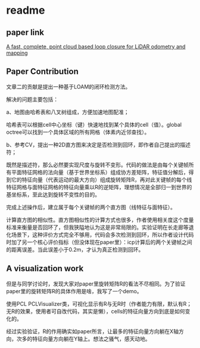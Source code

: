 # readme

## paper link

[A fast, complete, point cloud based loop closure for LiDAR odometry and mapping](https://arxiv.org/abs/1909.11811)

## Paper Contribution

文章二的贡献是提出一种基于LOAM的闭环检测方法。

解决的问题主要包括：

a、地图由哈希表和八叉树组成，方便加速地图配准；

哈希表可以根据cell中心坐标（键）快速地找到某个具体的cell（值）。global octree可以找到一个具体区域的所有网格（体素内近邻查找）。

b、参考CV，提出一种2D直方图来决定是否检测到回环，即作者自己提出的描述符；

既然是描述符，那么必然要实现尺度与旋转不变形。代码的做法是由每个关键帧所有平面特征网格的法向量（基于世界坐标系）组成协方差矩阵，特征值分解后，得到它的特征向量（代表运动的最大方向）组成旋转矩阵R，再对此关键帧的每个线特征网格与面特征网格的特征向量乘以R的逆矩阵，理想情况是全部归一到世界的基坐标系，至此达到旋转不变性的目的。

完成上述操作后，建立属于每个关键帧的两个直方图（线特征与面特征）。

计算直方图的相似性。直方图相似性的计算方式也很多，作者使用相关度这个度量标准来衡量是否回环了，但我狭隘地认为这是非常局限的。实验证明在长走廊等退化场景下，这种评价方式完全不够用，代码会多次检测到回环，所以作者设计代码时加了另一个核心评价指标（但没体现在paper里）：icp计算后的两个关键帧之间的距离误差。当此误差小于0.2m，才认为真正检测到回环。

## A visualization work

但是与同学讨论时，发现大家对paper里旋转矩阵R的看法不尽相同。为了验证paper里的旋转矩阵R的具体作用是啥，我写了一个demo。

使用PCL PCLVisualizer类，可视化显示有R与无R时（作者能力有限，默认有R；无R的效果，使用者可自改代码，其实是懒），cells的特征向量方向到底是如何变化的。

经过实验验证，R的作用确实如paper所言，让最多的特征向量方向躺在X轴方向，次多的特征向量方向躺在Y轴上。想法之骚气，感天动地。

